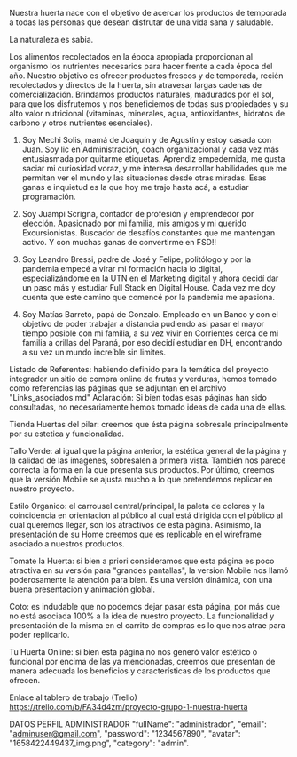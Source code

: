 Nuestra huerta nace con el objetivo de acercar los productos de temporada a todas las personas que desean disfrutar de una vida sana y saludable.

La naturaleza es sabia.

Los alimentos recolectados en la época apropiada proporcionan al organismo los nutrientes necesarios para hacer frente a cada época del año.
Nuestro objetivo es ofrecer productos frescos y de temporada, recién recolectados y directos de la huerta, sin atravesar largas cadenas de comercialización. 
Brindamos productos naturales, madurados por el sol, para que los disfrutemos y nos beneficiemos de todas sus propiedades y su alto valor nutricional (vitaminas, minerales, agua, antioxidantes, hidratos de carbono y otros nutrientes esenciales).

1. Soy Mechi Solis, mamá de Joaquín y de Agustín y estoy casada con Juan. Soy lic en Administración, coach organizacional y cada vez más entusiasmada por quitarme etiquetas. Aprendiz empedernida, me gusta saciar mi curiosidad voraz, y me interesa desarrollar habilidades que me permitan ver el mundo y las situaciones desde otras miradas. Esas ganas e inquietud es la que hoy me trajo hasta acá, a estudiar programación. 

2. Soy Juampi Scrigna, contador de profesión y emprendedor por elección. Apasionado por mi familia, mis amigos y mi querido Excursionistas. Buscador de desafíos constantes que me mantengan activo. Y con muchas ganas de convertirme en FSD!!

3. Soy Leandro Bressi, padre de José y Felipe, politólogo y por la pandemia empecé a virar mi formación hacia lo digital, especializándome en la UTN en el Marketing digital y ahora decidí dar un paso más y estudiar Full Stack en Digital House. Cada vez me doy cuenta que este camino que comencé por la pandemia me apasiona.

4. Soy Matías Barreto, papá de Gonzalo. Empleado en un Banco y con el objetivo de poder trabajar a distancia pudiendo asi pasar el mayor tiempo posible con mi familia, a su vez vivir en Corrientes cerca de mi familia a orillas del Paraná, por eso decidí estudiar en DH, encontrando a su vez un mundo increíble sin limites.


Listado de Referentes:
habiendo definido para la temática del proyecto integrador un sitio de compra online de frutas y verduras, hemos tomado como referencias las páginas que se adjuntan en el archivo "Links_asociados.md"
Aclaración: 
Si bien todas esas páginas han sido consultadas, no necesariamente hemos tomado ideas de cada una de ellas.

Tienda Huertas del pilar: creemos que ésta página sobresale principalmente por su estetica y funcionalidad.

Tallo Verde: al igual que la página anterior, la estética general de la página y la calidad de las imagenes, sobresalen a primera vista. También nos parece correcta la forma en la que presenta sus productos. Por último, creemos que la versión Mobile se ajusta mucho a lo que pretendemos replicar en nuestro proyecto.

Estilo Organico: el carrousel central/principal, la paleta de colores y la coincidencia en orientacion al público al cual está dirigida con el público al cual queremos llegar, son los atractivos de esta página. Asimismo, la presentación de su Home creemos que es replicable en el wireframe asociado a nuestros productos.

Tomate la Huerta: si bien a priori consideramos que esta página es poco atractiva en su versión para "grandes pantallas", la version Mobile nos llamó poderosamente la atención para bien. Es una versión dinámica, con una buena presentacion y animación global.

Coto: es indudable que no podemos dejar pasar esta página, por más que no está asociada 100% a la idea de nuestro proyecto. La funcionalidad y presentación de la misma en el carrito de compras es lo que nos atrae para poder replicarlo.
    
Tu Huerta Online: si bien esta página no nos generó valor estético o funcional por encima de las ya mencionadas, creemos que presentan de manera adecuada los beneficios y características de los productos que ofrecen.


Enlace al tablero de trabajo (Trello)
https://trello.com/b/FA34d4zm/proyecto-grupo-1-nuestra-huerta



DATOS PERFIL ADMINISTRADOR
"fullName": "administrador",
"email": "adminuser@gmail.com",
"password": "1234567890",
"avatar": "1658422449437_img.png",
"category": "admin".
